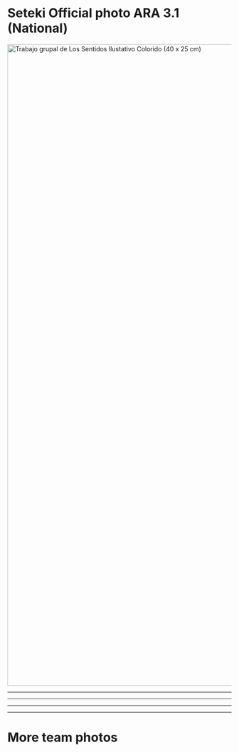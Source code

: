 # Seteki Official photo ARA 3.1 (National)
<img width="2000" height="1440" alt="Trabajo grupal de Los Sentidos Ilustativo Colorido (40 x 25 cm)" src="https://github.com/user-attachments/assets/6869d74b-a300-4249-bbd6-43c9beb6a19f" />

-----
-----
-----
-----

# More team photos
